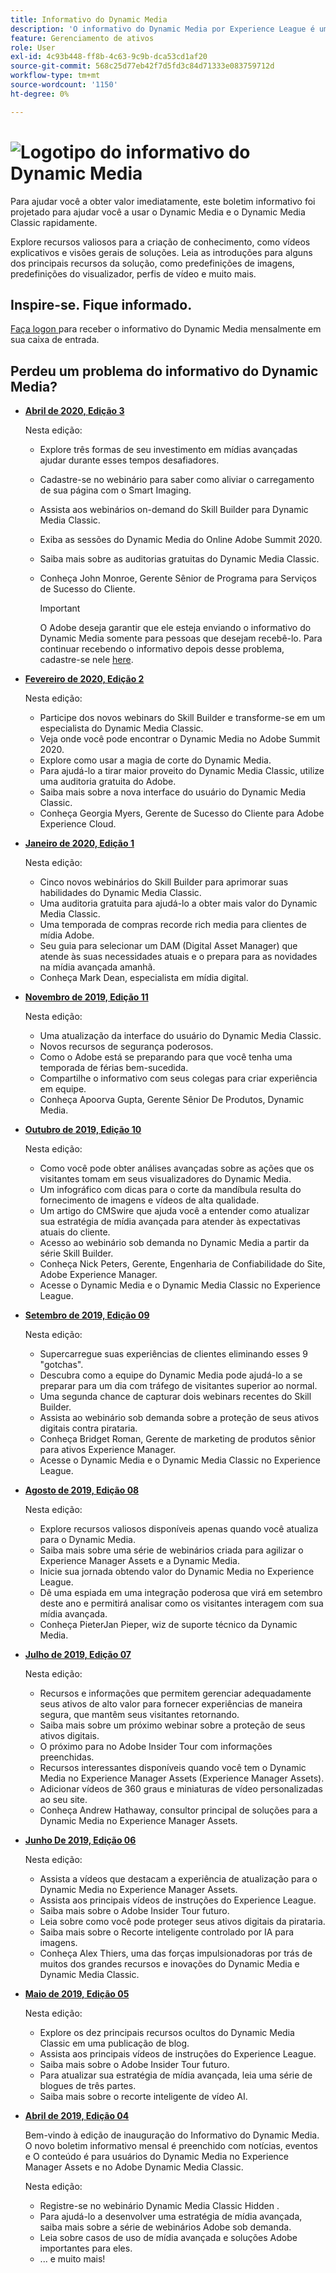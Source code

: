 ```yaml
---
title: Informativo do Dynamic Media
description: 'O informativo do Dynamic Media por Experience League é um informativo mensal. Ela foi criada para ajudar você a usar o Dynamic Media e o Dynamic Media Classic para obter valor imediatamente. Recursos valiosos para a criação de conhecimento estão disponíveis neste boletim informativo de balcão único. Por exemplo, há vídeos de instruções e visões gerais da solução. Leia sobre alguns dos principais recursos e características, como predefinições de imagens, predefinições do visualizador, perfis de vídeo e muito mais. '
feature: Gerenciamento de ativos
role: User
exl-id: 4c93b448-ff8b-4c63-9c9b-dca53cd1af20
source-git-commit: 568c25d77eb42f7d5fd3c84d71333e083759712d
workflow-type: tm+mt
source-wordcount: '1150'
ht-degree: 0%

---
```


# ![Logotipo do informativo do Dynamic Media](/help/assets/dynamic-media/assets/dynamic-media-newsletter-logo.png)

Para ajudar você a obter valor imediatamente, este boletim informativo foi projetado para ajudar você a usar o Dynamic Media e o Dynamic Media Classic rapidamente.

Explore recursos valiosos para a criação de conhecimento, como vídeos explicativos e visões gerais de soluções. Leia as introduções para alguns dos principais recursos da solução, como predefinições de imagens, predefinições do visualizador, perfis de vídeo e muito mais.

## Inspire-se. Fique informado.

[Faça logon ](https://www.adobe.com/subscription/dynamic-media-newsletter.html) para receber o informativo do Dynamic Media mensalmente em sua caixa de entrada.

## Perdeu um problema do informativo do Dynamic Media?

<!-- * **[May 2020, Issue 4](https://expleague.azureedge.net/assets/aem/Experience-Insider-vol.31.html)**

    In this issue:

    * What business continuity means in uncertain times.
    * Key takeaways from the first all-digital Adobe Summit.
    * Must-watch Experience Manager breakout sessions.
    * Summit customer spotlight: Under Armour.
    * Never miss an Experience Insider webinar.
    * Public sector spotlight: The urgent need for digital enrollment.
    * Look what’s new in Experience Manager Innovation.
    * Build your Experience Manager skills *live* with the Adobe pros.
    * Connect with the Adobe Experience Manager Community.
    * Fast-track your Adobe expertise with Adobe Experience League. -->

* **[Abril de 2020, Edição 3](https://expleague.azureedge.net/assets/dynamic-media/Dynamic_Media_Newsletter_04_2020_April.html)**

   Nesta edição:

   * Explore três formas de seu investimento em mídias avançadas ajudar durante esses tempos desafiadores.
   * Cadastre-se no webinário para saber como aliviar o carregamento de sua página com o Smart Imaging.
   * Assista aos webinários on-demand do Skill Builder para Dynamic Media Classic.
   * Exiba as sessões do Dynamic Media do Online Adobe Summit 2020.
   * Saiba mais sobre as auditorias gratuitas do Dynamic Media Classic.
   * Conheça John Monroe, Gerente Sênior de Programa para Serviços de Sucesso do Cliente.

      >[!IMPORTANT]
      >
      >O Adobe deseja garantir que ele esteja enviando o informativo do Dynamic Media somente para pessoas que desejam recebê-lo. Para continuar recebendo o informativo depois desse problema, cadastre-se nele [here](https://nam04.safelinks.protection.outlook.com/?url=http%3A%2F%2Ft.messages.adobe.com%2Fr%2F%3Fid%3Dha6c66e%2C266d7ba%2C26edbee&amp;data=02%7C01%7Crbrough%40adobe.com%7Ce0ec0f8dde0f4eb03d9c08d7e2173fd3%7Cfa7b1b5a7b34438794aed2c178decee1%7C0%7C0%7C637226461801398160&amp;sdata=3c1oREsqy%2FeDPKC3dd4IO9dXomQ1XbokaBAYQl8obrk%3D&amp;reserved=0).

* **[Fevereiro de 2020, Edição 2](https://expleague.azureedge.net/assets/dynamic-media/Dynamic_Media_Newsletter_02_2020_Feb.html)**

   Nesta edição:

   * Participe dos novos webinars do Skill Builder e transforme-se em um especialista do Dynamic Media Classic.
   * Veja onde você pode encontrar o Dynamic Media no Adobe Summit 2020.
   * Explore como usar a magia de corte do Dynamic Media.
   * Para ajudá-lo a tirar maior proveito do Dynamic Media Classic, utilize uma auditoria gratuita do Adobe.
   * Saiba mais sobre a nova interface do usuário do Dynamic Media Classic.
   * Conheça Georgia Myers, Gerente de Sucesso do Cliente para Adobe Experience Cloud.

* **[Janeiro de 2020, Edição 1](https://expleague.azureedge.net/assets/dynamic-media/Dynamic_Media_Newsletter_01_2020_Jan.html)**

   Nesta edição:

   * Cinco novos webinários do Skill Builder para aprimorar suas habilidades do Dynamic Media Classic.
   * Uma auditoria gratuita para ajudá-lo a obter mais valor do Dynamic Media Classic.
   * Uma temporada de compras recorde rich media para clientes de mídia Adobe.
   * Seu guia para selecionar um DAM (Digital Asset Manager) que atende às suas necessidades atuais e o prepara para as novidades na mídia avançada amanhã.
   * Conheça Mark Dean, especialista em mídia digital.

* **[Novembro de 2019, Edição 11](https://expleague.azureedge.net/assets/dynamic-media/Dynamic_Media_Newsletter_11_2019_Nov.html)**

   Nesta edição:

   * Uma atualização da interface do usuário do Dynamic Media Classic.
   * Novos recursos de segurança poderosos.
   * Como o Adobe está se preparando para que você tenha uma temporada de férias bem-sucedida.
   * Compartilhe o informativo com seus colegas para criar experiência em equipe.
   * Conheça Apoorva Gupta, Gerente Sênior De Produtos, Dynamic Media.

* **[Outubro de 2019, Edição 10](https://expleague.azureedge.net/assets/dynamic-media/Dynamic_Media_Newsletter_10_2019_Oct.html)**

   Nesta edição:

   * Como você pode obter análises avançadas sobre as ações que os visitantes tomam em seus visualizadores do Dynamic Media.
   * Um infográfico com dicas para o corte da mandíbula resulta do fornecimento de imagens e vídeos de alta qualidade.
   * Um artigo do CMSwire que ajuda você a entender como atualizar sua estratégia de mídia avançada para atender às expectativas atuais do cliente.
   * Acesso ao webinário sob demanda no Dynamic Media a partir da série Skill Builder.
   * Conheça Nick Peters, Gerente, Engenharia de Confiabilidade do Site, Adobe Experience Manager.
   * Acesse o Dynamic Media e o Dynamic Media Classic no Experience League.

* **[Setembro de 2019, Edição 09](https://expleague.azureedge.net/assets/dynamic-media/Dynamic_Media_Newsletter_09_2019_Sept.html)**

   Nesta edição:

   * Supercarregue suas experiências de clientes eliminando esses 9 &quot;gotchas&quot;.
   * Descubra como a equipe do Dynamic Media pode ajudá-lo a se preparar para um dia com tráfego de visitantes superior ao normal.
   * Uma segunda chance de capturar dois webinars recentes do Skill Builder.
   * Assista ao webinário sob demanda sobre a proteção de seus ativos digitais contra pirataria.
   * Conheça Bridget Roman, Gerente de marketing de produtos sênior para ativos Experience Manager.
   * Acesse o Dynamic Media e o Dynamic Media Classic no Experience League.

* **[Agosto de 2019, Edição 08](https://expleague.azureedge.net/assets/dynamic-media/Dynamic_Media_Newsletter_08_2019_Aug.html)**

   Nesta edição:

   * Explore recursos valiosos disponíveis apenas quando você atualiza para o Dynamic Media.
   * Saiba mais sobre uma série de webinários criada para agilizar o Experience Manager Assets e a Dynamic Media.
   * Inicie sua jornada obtendo valor do Dynamic Media no Experience League.
   * Dê uma espiada em uma integração poderosa que virá em setembro deste ano e permitirá analisar como os visitantes interagem com sua mídia avançada.
   * Conheça PieterJan Pieper, wiz de suporte técnico da Dynamic Media.

* **[Julho de 2019, Edição 07](https://expleague.azureedge.net/assets/dynamic-media/Dynamic_Media_Newsletter_07_2019_July.html)**

   Nesta edição:

   * Recursos e informações que permitem gerenciar adequadamente seus ativos de alto valor para fornecer experiências de maneira segura, que mantêm seus visitantes retornando.
   * Saiba mais sobre um próximo webinar sobre a proteção de seus ativos digitais.
   * O próximo para no Adobe Insider Tour com informações preenchidas.
   * Recursos interessantes disponíveis quando você tem o Dynamic Media no Experience Manager Assets (Experience Manager Assets).
   * Adicionar vídeos de 360 graus e miniaturas de vídeo personalizadas ao seu site.
   * Conheça Andrew Hathaway, consultor principal de soluções para a Dynamic Media no Experience Manager Assets.

* **[Junho De 2019, Edição 06](https://expleague.azureedge.net/assets/dynamic-media/Dynamic_Media_Newsletter_06_2019_June.html)**

   Nesta edição:

   * Assista a vídeos que destacam a experiência de atualização para o Dynamic Media no Experience Manager Assets.
   * Assista aos principais vídeos de instruções do Experience League.
   * Saiba mais sobre o Adobe Insider Tour futuro.
   * Leia sobre como você pode proteger seus ativos digitais da pirataria.
   * Saiba mais sobre o Recorte inteligente controlado por IA para imagens.
   * Conheça Alex Thiers, uma das forças impulsionadoras por trás de muitos dos grandes recursos e inovações do Dynamic Media e Dynamic Media Classic.

* **[Maio de 2019, Edição 05](https://expleague.azureedge.net/assets/dynamic-media/Dynamic_Media_Newsletter_05_2019_May.html)**

   Nesta edição:

   * Explore os dez principais recursos ocultos do Dynamic Media Classic em uma publicação de blog.
   * Assista aos principais vídeos de instruções do Experience League.
   * Saiba mais sobre o Adobe Insider Tour futuro.
   * Para atualizar sua estratégia de mídia avançada, leia uma série de blogues de três partes.
   * Saiba mais sobre o recorte inteligente de vídeo AI.

* **[Abril de 2019, Edição 04](https://expleague.azureedge.net/assets/dynamic-media/Dynamic_Media_Newsletter_04_2019_April.html)**

   Bem-vindo à edição de inauguração do Informativo do Dynamic Media. O novo boletim informativo mensal é preenchido com notícias, eventos e O conteúdo é para usuários do Dynamic Media no Experience Manager Assets e no Adobe Dynamic Media Classic.

   Nesta edição:

   * Registre-se no webinário Dynamic Media Classic Hidden .
   * Para ajudá-lo a desenvolver uma estratégia de mídia avançada, saiba mais sobre a série de webinários Adobe sob demanda.
   * Leia sobre casos de uso de mídia avançada e soluções Adobe importantes para eles.
   * ... e muito mais!
